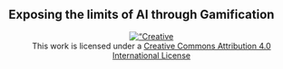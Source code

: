 ## **Exposing the limits of AI through Gamification**


<center>
  <a rel=“license” href=“http://creativecommons.org/licenses/by/4.0/”>
    <img alt=“Creative Commons License” style=“border-width:0" src=“https://i.creativecommons.org/l/by/4.0/88x31.png” />
  </a><br/>
  This work is licensed under a 
  <a rel=“license” href=“http://creativecommons.org/licenses/by/4.0/”>Creative Commons Attribution 4.0 International License</a>
</center>
